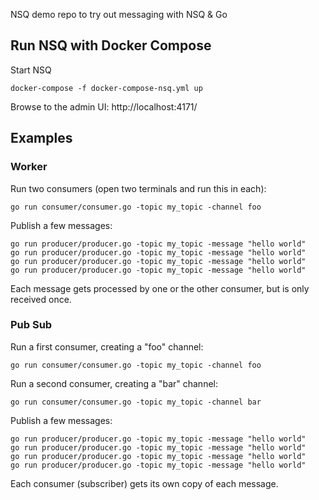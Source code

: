 

NSQ demo repo to try out messaging with NSQ & Go

## Run NSQ with Docker Compose

Start NSQ

	docker-compose -f docker-compose-nsq.yml up

Browse to the admin UI: http://localhost:4171/


## Examples

### Worker

Run two consumers (open two terminals and run this in each):

	go run consumer/consumer.go -topic my_topic -channel foo


Publish a few messages:

	go run producer/producer.go -topic my_topic -message "hello world"
	go run producer/producer.go -topic my_topic -message "hello world"
	go run producer/producer.go -topic my_topic -message "hello world"
	go run producer/producer.go -topic my_topic -message "hello world"

Each message gets processed by one or the other consumer, but is only received once.

### Pub Sub

Run a first consumer, creating a "foo" channel:

	go run consumer/consumer.go -topic my_topic -channel foo

Run a second consumer, creating a "bar" channel:

	go run consumer/consumer.go -topic my_topic -channel bar

Publish a few messages:

	go run producer/producer.go -topic my_topic -message "hello world"
	go run producer/producer.go -topic my_topic -message "hello world"
	go run producer/producer.go -topic my_topic -message "hello world"
	go run producer/producer.go -topic my_topic -message "hello world"

Each consumer (subscriber) gets its own copy of each message.
